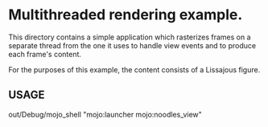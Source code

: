 # Multithreaded rendering example.

This directory contains a simple application which rasterizes frames on
a separate thread from the one it uses to handle view events and to produce
each frame's content.

For the purposes of this example, the content consists of a Lissajous figure.

## USAGE

  out/Debug/mojo_shell "mojo:launcher mojo:noodles_view"
